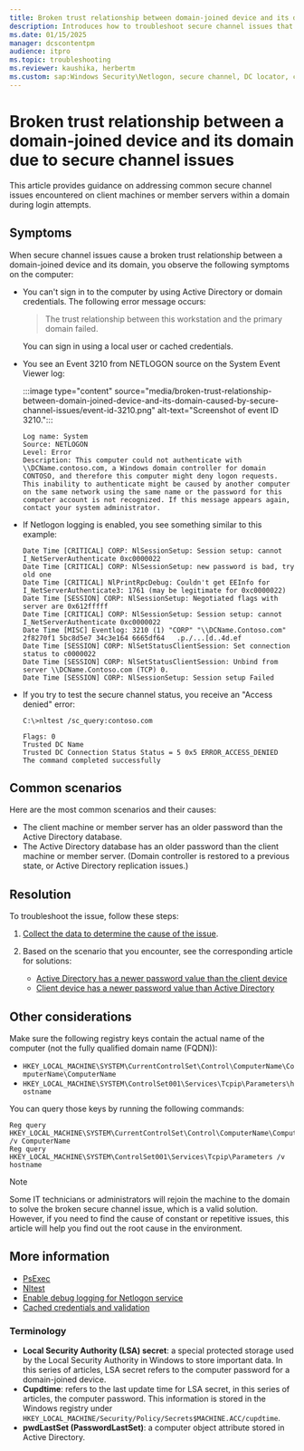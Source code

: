 ```yaml
---
title: Broken trust relationship between domain-joined device and its domain
description: Introduces how to troubleshoot secure channel issues that cause a broken trust relationship between a domain-joined device and its domain.
ms.date: 01/15/2025
manager: dcscontentpm
audience: itpro
ms.topic: troubleshooting
ms.reviewer: kaushika, herbertm
ms.custom: sap:Windows Security\Netlogon, secure channel, DC locator, csstroubleshoot
---
```

# Broken trust relationship between a domain-joined device and its domain due to secure channel issues

This article provides guidance on addressing common secure channel issues encountered on client machines or member servers within a domain during login attempts.

## Symptoms

When secure channel issues cause a broken trust relationship between a domain-joined device and its domain, you observe the following symptoms on the computer:

- You can't sign in to the computer by using Active Directory or domain credentials. The following error message occurs:
  
  > The trust relationship between this workstation and the primary domain failed.


  You can sign in using a local user or cached credentials.

- You see an Event 3210 from NETLOGON source on the System Event Viewer log:

  :::image type="content" source="media/broken-trust-relationship-between-domain-joined-device-and-its-domain-caused-by-secure-channel-issues/event-id-3210.png" alt-text="Screenshot of event ID 3210.":::  

  ```output
  Log name: System  
  Source: NETLOGON  
  Level: Error  
  Description: This computer could not authenticate with \\DCName.contoso.com, a Windows domain controller for domain CONTOSO, and therefore this computer might deny logon requests. This inability to authenticate might be caused by another computer on the same network using the same name or the password for this computer account is not recognized. If this message appears again, contact your system administrator.
  ```

- If Netlogon logging is enabled, you see something similar to this example:

  ```output
  Date Time [CRITICAL] CORP: NlSessionSetup: Session setup: cannot I_NetServerAuthenticate 0xc0000022
  Date Time [CRITICAL] CORP: NlSessionSetup: new password is bad, try old one
  Date Time [CRITICAL] NlPrintRpcDebug: Couldn't get EEInfo for I_NetServerAuthenticate3: 1761 (may be legitimate for 0xc0000022)
  Date Time [SESSION] CORP: NlSessionSetup: Negotiated flags with server are 0x612fffff
  Date Time [CRITICAL] CORP: NlSessionSetup: Session setup: cannot I_NetServerAuthenticate 0xc0000022
  Date Time [MISC] Eventlog: 3210 (1) "CORP" "\\DCName.Contoso.com" 2f8270f1 5bc8d5e7 34c3e164 6665df64   .p./...[d..4d.ef
  Date Time [SESSION] CORP: NlSetStatusClientSession: Set connection status to c0000022
  Date Time [SESSION] CORP: NlSetStatusClientSession: Unbind from server \\DCName.Contoso.com (TCP) 0.
  Date Time [SESSION] CORP: NlSessionSetup: Session setup Failed
  ```

- If you try to test the secure channel status, you receive an "Access denied" error:

  ```console
  C:\>nltest /sc_query:contoso.com

  Flags: 0
  Trusted DC Name
  Trusted DC Connection Status Status = 5 0x5 ERROR_ACCESS_DENIED
  The command completed successfully
  ```

## Common scenarios

Here are the most common scenarios and their causes:

- The client machine or member server has an older password than the Active Directory database.
- The Active Directory database has an older password than the client machine or member server. (Domain controller is restored to a previous state, or Active Directory replication issues.)

## Resolution

To troubleshoot the issue, follow these steps:

1. [Collect the data to determine the cause of the issue](data-collection-for-troubleshooting-secure-channel-issues.md).

2. Based on the scenario that you encounter, see the corresponding article for solutions:

    - [Active Directory has a newer password value than the client device](active-directory-has-newer-password-value-than-client-device.md)
    - [Client device has a newer password value than Active Directory](client-device-has-newer-password-value-than-active-directory.md)

## Other considerations

Make sure the following registry keys contain the actual name of the computer (not the fully qualified domain name (FQDN)):

- `HKEY_LOCAL_MACHINE\SYSTEM\CurrentControlSet\Control\ComputerName\ComputerName\ComputerName`
- `HKEY_LOCAL_MACHINE\SYSTEM\ControlSet001\Services\Tcpip\Parameters\hostname`

You can query those keys by running the following commands:

```console
Reg query HKEY_LOCAL_MACHINE\SYSTEM\CurrentControlSet\Control\ComputerName\ComputerName /v ComputerName
Reg query HKEY_LOCAL_MACHINE\SYSTEM\ControlSet001\Services\Tcpip\Parameters /v hostname
```

> [!NOTE]
> Some IT technicians or administrators will rejoin the machine to the domain to solve the broken secure channel issue, which is a valid solution. However, if you need to find the cause of constant or repetitive issues, this article will help you find out the root cause in the environment.

## More information

- [PsExec](/sysinternals/downloads/psexec)
- [Nltest](/previous-versions/windows/it-pro/windows-server-2012-R2-and-2012/cc731935(v=ws.11))
- [Enable debug logging for Netlogon service](../../windows-client/windows-security/enable-debug-logging-netlogon-service.md)
- [Cached credentials and validation](/windows-server/security/windows-authentication/credentials-processes-in-windows-authentication#BKMK_CachedCredentialsAndValidation)

### Terminology

- **Local Security Authority (LSA) secret**: a special protected storage used by the Local Security Authority in Windows to store important data. In this series of articles, LSA secret refers to the computer password for a domain-joined device.
- **Cupdtime**: refers to the last update time for LSA secret, in this series of articles, the computer password. This information is stored in the Windows registry under `HKEY_LOCAL_MACHINE/Security/Policy/Secrets$MACHINE.ACC/cupdtime`.
- **pwdLastSet (PasswordLastSet)**: a computer object attribute stored in Active Directory.

